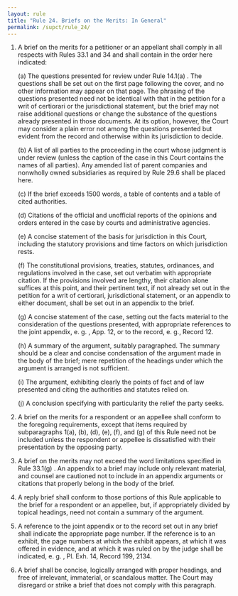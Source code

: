 ```yaml
---
layout: rule
title: "Rule 24. Briefs on the Merits: In General"
permalink: /supct/rule_24/
---
```


1. A brief on the merits for a petitioner or an appellant shall comply in all respects with Rules 33.1 and 34 and shall contain in the order here indicated:


    (a) The questions presented for review under Rule 14.1(a) . The questions shall be set out on the first page following the cover, and no other information may appear on that page. The phrasing of the questions presented need not be identical with that in the petition for a writ of certiorari or the jurisdictional statement, but the brief may not raise additional questions or change the substance of the questions already presented in those documents. At its option, however, the Court may consider a plain error not among the questions presented but evident from the record and otherwise within its jurisdiction to decide.


    (b) A list of all parties to the proceeding in the court whose judgment is under review (unless the caption of the case in this Court contains the names of all parties). Any amended list of parent companies and nonwholly owned subsidiaries as required by Rule 29.6 shall be placed here.


    (c) If the brief exceeds 1500 words, a table of contents and a table of cited authorities.


    (d) Citations of the official and unofficial reports of the opinions and orders entered in the case by courts and administrative agencies.


    (e) A concise statement of the basis for jurisdiction in this Court, including the statutory provisions and time factors on which jurisdiction rests.


    (f) The constitutional provisions, treaties, statutes, ordinances, and regulations involved in the case, set out verbatim with appropriate citation. If the provisions involved are lengthy, their citation alone suffices at this point, and their pertinent text, if not already set out in the petition for a writ of certiorari, jurisdictional statement, or an appendix to either document, shall be set out in an appendix to the brief.


    (g) A concise statement of the case, setting out the facts material to the consideration of the questions presented, with appropriate references to the joint appendix, e. g. , App. 12, or to the record, e. g., Record 12.


    (h) A summary of the argument, suitably paragraphed. The summary should be a clear and concise condensation of the argument made in the body of the brief; mere repetition of the headings under which the argument is arranged is not sufficient.


    (i) The argument, exhibiting clearly the points of fact and of law presented and citing the authorities and statutes relied on.


    (j) A conclusion specifying with particularity the relief the party seeks.


2. A brief on the merits for a respondent or an appellee shall conform to the foregoing requirements, except that items required by subparagraphs 1(a), (b), (d), (e), (f), and (g) of this Rule need not be included unless the respondent or appellee is dissatisfied with their presentation by the opposing party.


3. A brief on the merits may not exceed the word limitations specified in Rule 33.1(g) . An appendix to a brief may include only relevant material, and counsel are cautioned not to include in an appendix arguments or citations that properly belong in the body of the brief.


4. A reply brief shall conform to those portions of this Rule applicable to the brief for a respondent or an appellee, but, if appropriately divided by topical headings, need not contain a summary of the argument.


5. A reference to the joint appendix or to the record set out in any brief shall indicate the appropriate page number. If the reference is to an exhibit, the page numbers at which the exhibit appears, at which it was offered in evidence, and at which it was ruled on by the judge shall be indicated, e. g. , Pl. Exh. 14, Record 199, 2134.


6. A brief shall be concise, logically arranged with proper headings, and free of irrelevant, immaterial, or scandalous matter. The Court may disregard or strike a brief that does not comply with this paragraph.